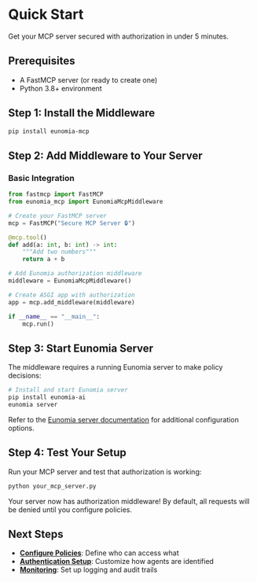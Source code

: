 # Quick Start

Get your MCP server secured with authorization in under 5 minutes.

## Prerequisites

- A FastMCP server (or ready to create one)
- Python 3.8+ environment

## Step 1: Install the Middleware

```bash
pip install eunomia-mcp
```

## Step 2: Add Middleware to Your Server

### Basic Integration

```python
from fastmcp import FastMCP
from eunomia_mcp import EunomiaMcpMiddleware

# Create your FastMCP server
mcp = FastMCP("Secure MCP Server 🔒")

@mcp.tool()
def add(a: int, b: int) -> int:
    """Add two numbers"""
    return a + b

# Add Eunomia authorization middleware
middleware = EunomiaMcpMiddleware()

# Create ASGI app with authorization
app = mcp.add_middleware(middleware)

if __name__ == "__main__":
    mcp.run()
```

## Step 3: Start Eunomia Server

The middleware requires a running Eunomia server to make policy decisions:

```bash
# Install and start Eunomia server
pip install eunomia-ai
eunomia server
```

Refer to the [Eunomia server documentation](../get_started/user_guide/run_server.md) for additional configuration options.

## Step 4: Test Your Setup

Run your MCP server and test that authorization is working:

```bash
python your_mcp_server.py
```

Your server now has authorization middleware! By default, all requests will be denied until you configure policies.

## Next Steps

- **[Configure Policies](policies.md)**: Define who can access what
- **[Authentication Setup](authentication.md)**: Customize how agents are identified
- **[Monitoring](monitoring.md)**: Set up logging and audit trails